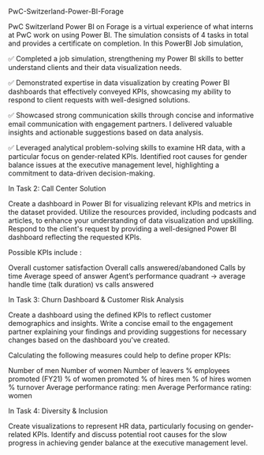 PwC-Switzerland-Power-BI-Forage

PwC Switzerland Power BI on Forage is a virtual experience of what interns at PwC work on using Power BI. 
The simulation consists of 4 tasks in total and provides a certificate on completion. 
In this PowerBI Job simulation, 

✅ Completed a job simulation, strengthening my Power BI skills to better understand clients and their data visualization needs.

✅ Demonstrated expertise in data visualization by creating Power BI dashboards that effectively conveyed KPIs, showcasing my ability to respond to client requests with well-designed solutions.

✅ Showcased strong communication skills through concise and informative email communication with engagement partners. I delivered valuable insights and actionable suggestions based on data analysis.

✅ Leveraged analytical problem-solving skills to examine HR data, with a particular focus on gender-related KPIs. Identified root causes for gender balance issues at the executive management level, highlighting a commitment to data-driven decision-making.

In Task 2: Call Center Solution

Create a dashboard in Power BI for visualizing relevant KPIs and metrics in the dataset provided.
Utilize the resources provided, including podcasts and articles, to enhance your understanding of data visualization and upskilling.
Respond to the client's request by providing a well-designed Power BI dashboard reflecting the requested KPIs.

Possible KPIs include :

Overall customer satisfaction
Overall calls answered/abandoned
Calls by time
Average speed of answer
Agent’s performance quadrant -> average handle time (talk duration) vs calls answered

In Task 3: Churn Dashboard & Customer Risk Analysis

Create a dashboard using the defined KPIs to reflect customer demographics and insights.
Write a concise email to the engagement partner explaining your findings and providing suggestions for necessary changes based on the dashboard you've created.

Calculating the following measures could help to define proper KPIs:

Number of men
Number of women
Number of leavers
% employees promoted (FY21)
% of women promoted
% of hires men
% of hires women
% turnover 
Average performance rating: men
Average Performance rating: women


In Task 4: Diversity & Inclusion 

Create visualizations to represent HR data, particularly focusing on gender-related KPIs. 
Identify and discuss potential root causes for the slow progress in achieving gender balance at the executive management level.
